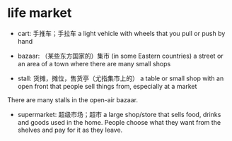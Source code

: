 # life market

- cart: 手推车；手拉车 a light vehicle with wheels that you pull or push by hand

- bazaar: （某些东方国家的）集市 (in some Eastern countries) a street or an area of a town where there are many small shops
- stall: 货摊，摊位，售货亭（尤指集市上的） a table or small shop with an open front that people sell things from, especially at a market

There are many stalls in the open-air bazaar.

- supermarket: 超级市场；超市 a large shop/store that sells food, drinks and goods used in the home. People choose what they want from the shelves and pay for it as they leave.
